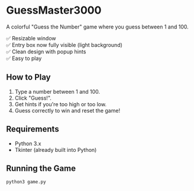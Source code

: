 # GuessMaster3000

A colorful "Guess the Number" game where you guess between 1 and 100.

✅ Resizable window  
✅ Entry box now fully visible (light background)  
✅ Clean design with popup hints  
✅ Easy to play

## How to Play
1. Type a number between 1 and 100.
2. Click "Guess!".
3. Get hints if you're too high or too low.
4. Guess correctly to win and reset the game!

## Requirements
- Python 3.x
- Tkinter (already built into Python)

## Running the Game
```bash
python3 game.py
